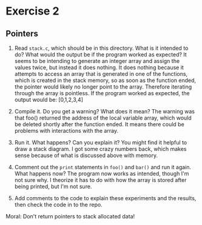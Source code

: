 # Exercise 2
## Pointers


1.  Read `stack.c`, which should be in this directory.  What is it
intended to do?  What would the output be if the program worked as
expected?
It seems to be intending to generate an integer array and assign the values twice, but instead it does nothing.
It does nothing because it attempts to access an array that is generated in one of the functions, which is created
in the stack memory, so as soon as the function ended, the pointer would likely no longer point to the array. Therefore
iterating through the array is pointless. 
If the program worked as expected, the output would be: [0,1,2,3,4]


2.  Compile it.  Do you get a warning?  What does it mean?
The warning was that foo() returned the address of the local variable array, which would be deleted shortly after the
function ended. It means there could be problems with interactions with the array.

3.  Run it.  What happens?  Can you explain it?  You might find it
helpful to draw a stack diagram.
I got some crazy numbers back, which makes sense because of what is discussed above with memory.

4.  Comment out the `print` statements in `foo()` and `bar()` and run
it again.  What happens now?
The program now works as intended, though I'm not sure why. I theorize it has to do with how the array is stored after 
being printed, but I'm not sure.

5.  Add comments to the code to explain these experiments and the results,
then check the code in to the repo.

Moral: Don't return pointers to stack allocated data!
